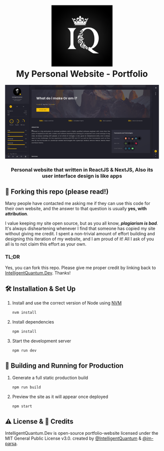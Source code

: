 <h1 align="center">
    <img width="200px" src="https://raw.githubusercontent.com/intelligentquantum/intelligentquantum.github.io/main/public/favicon.png" alt="IntelligentQuantum Hamed"/>
    <br/>
    My Personal Website - Portfolio
</h1>

<div align="center">
    <img src="https://raw.githubusercontent.com/intelligentquantum/intelligentquantum.github.io/main/README.png" alt="IntelligentQuantum Hamed"/>
</div>

<h3 align="center">
    Personal website that written in ReactJS & NextJS, Also its user interface design is like apps
</h3>

## 🚨 Forking this repo (please read!)

Many people have contacted me asking me if they can use this code for their own website, and the answer to that question is usually **yes, with attribution**.

I value keeping my site open source, but as you all know, _**plagiarism is bad**_. It's always disheartening whenever I find that someone has copied my site without giving me credit. I spent a non-trivial amount of effort building and designing this iteration of my website, and I am proud of it! All I ask of you all is to not claim this effort as your own.

### TL;DR

Yes, you can fork this repo. Please give me proper credit by linking back to [IntelligentQuantum.Dev](https://IntelligentQuantum.Dev). Thanks!

## 🛠 Installation & Set Up

1. Install and use the correct version of Node using [NVM](https://github.com/nvm-sh/nvm)

   ```sh
   nvm install
   ```

2. Install dependencies

   ```sh
   npm install
   ```

3. Start the development server

   ```sh
   npm run dev
   ```

## 🚀 Building and Running for Production

1. Generate a full static production build

   ```sh
   npm run build
   ```

1. Preview the site as it will appear once deployed

   ```sh
   npm start
   ```

## ⚠️ License & 📝 Credits
IntelligentQuantum.Dev is open-source portfolio-website licensed under the MIT General Public License v3.0. created by [@IntelligentQuantum](https://github.com/IntelligentQuantum) & [@im-parsa](https://github.com/im-parsa).

